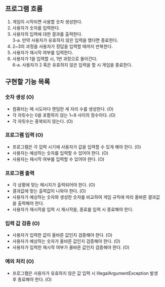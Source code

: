 ## 프로그램 흐름
1. 게임이 시작되면 사용할 숫자 생성한다.
2. 사용자가 숫자를 입력한다.
3. 사용자의 입력에 대한 결과를 출력한다.\
   3-a. 만약 사용자가 유효하지 않은 입력을 했다면 종료한다.
4. 2~3의 과정을 사용자가 정답을 입력할 때까지 반복한다.
5. 사용자가 재시작 여부를 입력한다.
6. 사용자가 1을 입력할 시, 1번 과정으로 돌아간다.\
   6-a. 사용자가 2 혹은 유효하지 않은 입력을 할 시 게임을 종료한다.

## 구현할 기능 목록
### 숫자 생성 (O)
- 컴퓨터는 매 시도마다 랜덤한 세 자리 수를 생성한다. (O)
- 각 자릿수는 0을 포함하지 않는 1~9 사이의 정수이다. (O)
- 각 자릿수는 중복되지 않는다. (O)

### 프로그램 입력 (O)
- 프로그램은 각 입력 시기에 사용자가 값을 입력할 수 있게 해야 한다. (O)
- 사용자는 예상하는 숫자를 입력할 수 있어야 한다. (O)
- 사용자는 재시작 여부를 입력할 수 있어야 한다. (O)

### 프로그램 출력
- 각 상황에 맞는 메시지가 출력되어야 한다. (O)
- 결과값에 맞는 출력값이 나와야 한다. (O)
- 사용자가 예상하는 숫자와 생성한 숫자를 비교하여 게임 규칙에 따라 올바른 결과값을 출력해야 한다.
- 사용자가 재시작을 입력 시 재시작을, 종료를 입력 시 종료해야 한다.

### 입력 값 검증 (O)
- 사용자가 입력한 값이 올바른 값인지 검증해야 한다. (O)
- 사용자가 예상하는 숫자가 올바른 값인지 검증해야 한다. (O)
- 사용자가 입력한 재시작 여부가 올바른 값인지 검증해야 한다. (O)

### 예외 처리 (O)
- 프로그램은 사용자가 유효하지 않은 값 입력 시 IllegalArgumentException 발생 후 종료해야 한다. (O)